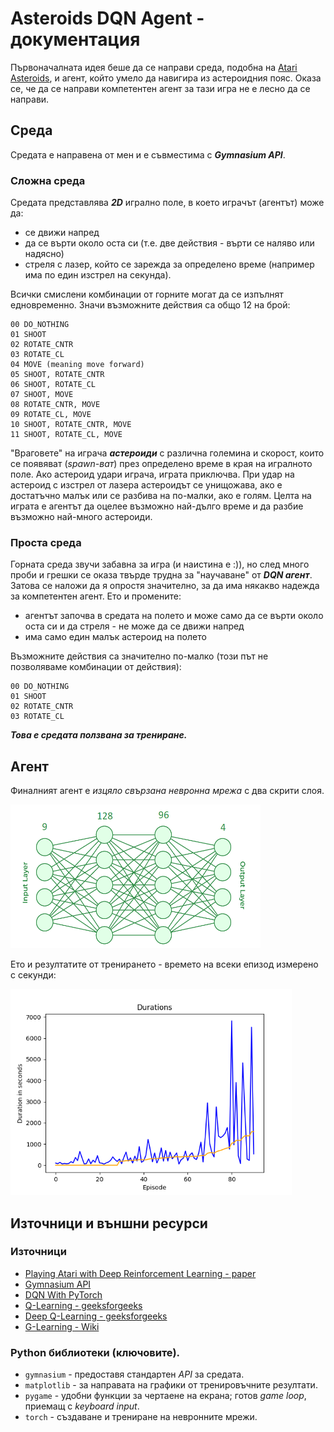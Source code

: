 # Asteroids DQN Agent - документация

Първоначалната идея беше да се направи среда, подобна на [Atari Asteroids][Atari-Asteroids], и агент,
който умело да навигира из астероидния пояс. Оказа се, че да се направи компетентен агент за тази игра
не е лесно да се направи.

## Среда

Средата е направена от мен и е съвместима с ***Gymnasium API***.

### Сложна среда

Средата представлява ***2D*** игрално поле, в което играчът (агентът) може да:
- се движи напред
- да се върти около оста си (т.е. две действия - върти се наляво или надясно)
- стреля с лазер, който се зарежда за определено време (например има по един изстрел на секунда).

Всички смислени комбинации от горните могат да се изпълнят едновременно. Значи възможните действия са
общо 12 на брой:
```
00 DO_NOTHING
01 SHOOT
02 ROTATE_CNTR
03 ROTATE_CL
04 MOVE (meaning move forward)
05 SHOOT, ROTATE_CNTR
06 SHOOT, ROTATE_CL
07 SHOOT, MOVE
08 ROTATE_CNTR, MOVE
09 ROTATE_CL, MOVE
10 SHOOT, ROTATE_CNTR, MOVE
11 SHOOT, ROTATE_CL, MOVE
```

"Враговете" на играча ***астероиди*** с различна големина и скорост, които се появяват (*spawn-ват*) през
определено време в края на игралното поле. Ако астероид удари играча, играта приключва. При удар на 
астероид с изстрел от лазера астероидът се унищожава, ако е достатъчно малък или се разбива на по-малки,
ако е голям. Целта на играта е агентът да оцелее възможно най-дълго време и да разбие възможно най-много
астероиди.

### Проста среда

Горната среда звучи забавна за игра (и наистина е :)), но след много проби и грешки се оказа твърде 
трудна за "научаване" от ***DQN агент***. Затова се наложи да я опростя значително, за да има някакво 
надежда за компетентен агент. Ето и промените:
- агентът започва в средата на полето и може само да се върти около оста си и да стреля - не може да се 
  движи напред
- има само един малък астероид на полето

Възможните действия са значително по-малко (този път не позволяваме комбинации от действия):
```
00 DO_NOTHING
01 SHOOT
02 ROTATE_CNTR
03 ROTATE_CL
```

***Това е средата ползвана за трениране.***

## Агент

Финалният агент е *изцяло свързана невронна мрежа* с два скрити слоя.

<img src="net-image.png" width="400" height="230">

Ето и резултатите от тренирането - времето на всеки епизод измерено с секунди:

<img src="./presentation/model_final_duration.png" width="450" height="330">

## Източници и външни ресурси

### Източници

- [Playing Atari with Deep Reinforcement Learning - paper][original-DQN-paper]
- [Gymnasium API][gymnasium]
- [DQN With PyTorch][DQN-with-pytorch]
- [Q-Learning - geeksforgeeks][geeks-q-learning]
- [Deep Q-Learning - geeksforgeeks][geeks-deep-q-learning]
- [G-Learning - Wiki][wiki-q-learning]

### Python библиотеки (ключовите).

- `gymnasium` - предоставя стандартен *API* за средата.
- `matplotlib` - за направата на графики от тренировъчните резултати.
- `pygame` - удобни функции за чертаене на екрана; готов *game loop*, приемащ с *keyboard input*.
- `torch` - създаване и трениране на невронните мрежи.



[Atari-Asteroids]: https://en.wikipedia.org/wiki/Asteroids_(video_game)

[DQN-with-pytorch]: https://pytorch.org/tutorials/intermediate/reinforcement_q_learning.html#dqn-algorithm

[geeks-deep-q-learning]: https://www.geeksforgeeks.org/q-learning-in-python/

[geeks-q-learning]: https://www.geeksforgeeks.org/q-learning-in-python/

[gymnasium]: https://gymnasium.farama.org/

[original-DQN-paper]: https://arxiv.org/abs/1312.5602

[wiki-q-learning]: https://en.wikipedia.org/wiki/Q-learning